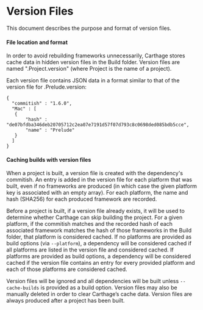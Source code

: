 # Version Files

This document describes the purpose and format of version files.

#### File location and format

In order to avoid rebuilding frameworks unnecessarily, Carthage stores cache data in hidden version files in the Build folder.  Version files are named ".Project.version" (where Project is the name of a project).

Each version file contains JSON data in a format similar to that of the version file for .Prelude.version:

    {
      "commitish" : "1.6.0",
      "Mac" : [
       {
           "hash" : "de07bfdba346deb20705712c2ea07e7191d57f07d793c8c0698ded085bdb5cce",
           "name" : "Prelude"
       }
      ]
    }

#### Caching builds with version files

When a project is built, a version file is created with the dependency's commitish. An entry is added in the version file for each platform that was built, even if no frameworks are produced (in which case the given platform key is associated with an empty array).  For each platform, the name and hash (SHA256) for each produced framework are recorded.

Before a project is built, if a version file already exists, it will be used to determine whether Carthage can skip building the project.  For a given platform, if the commitish matches and the recorded hash of each associated framework matches the hash of those frameworks in the Build folder, that platform is considered cached.  If no platforms are provided as build options (via `--platform`), a dependency will be considered cached if all platforms are listed in the version file and considered cached. If platforms are provided as build options, a dependency will be considered cached if the version file contains an entry for every provided platform and each of those platforms are considered cached.

Version files will be ignored and all dependencies will be built unless `--cache-builds` is provided as a build option.  Version files may also be manually deleted in order to clear Carthage’s cache data.  Version files are always produced after a project has been built.

